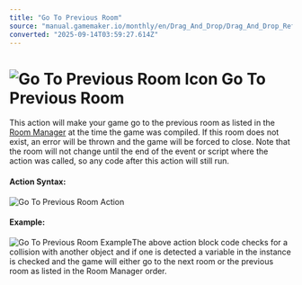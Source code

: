 ```yaml
---
title: "Go To Previous Room"
source: "manual.gamemaker.io/monthly/en/Drag_And_Drop/Drag_And_Drop_Reference/Rooms/Go_To_Previous_Room.htm"
converted: "2025-09-14T03:59:27.614Z"
---
```


# ![Go To Previous Room Icon](../../../assets/Images/Scripting_Reference/Drag_And_Drop/Reference/Rooms/i_Rooms_Go_To_Previous_Room.png) Go To Previous Room

This action will make your game go to the previous room as listed in the [Room Manager](../../../Settings/The_Room_Manager.md) at the time the game was compiled. If this room does not exist, an error will be thrown and the game will be forced to close. Note that the room will not change until the end of the event or script where the action was called, so any code after this action will still run.

#### Action Syntax:

![Go To Previous Room Action](../../../assets/Images/Scripting_Reference/Drag_And_Drop/Reference/Rooms/a_Rooms_Go_To_Previous_Room.png)

#### Example:

![Go To Previous Room Example](../../../assets/Images/Scripting_Reference/Drag_And_Drop/Reference/Rooms/e_Rooms_Go_To_Next_Room.png)The above action block code checks for a collision with another object and if one is detected a variable in the instance is checked and the game will either go to the next room or the previous room as listed in the Room Manager order.